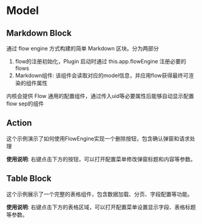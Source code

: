 # Model

## Markdown Block

通过 flow engine 方式构建的简单 Markdown 区块。分为两部分
1. flow的注册初始化，Plugin 启动时通过 this.app.flowEngine 注册必要的 flows
2. Markdown组件: 该组件会读取对应的model信息，并应用flow获得最终可渲染的组件属性

内核会提供 Flow 通用的配置组件，通过传入uid等必要属性后能够自动显示配置flow sep的组件

<code src="./demos/models/markdown.tsx"></code>

## Action
这个示例演示了如何使用FlowEngine实现一个删除按钮，包含确认弹窗和请求处理

**使用说明**: 右键点击下方的按钮，可以打开配置菜单修改弹窗标题和内容等参数。

<code src="./demos/models/action.tsx"></code>

## Table Block

这个示例展示了一个完整的表格组件，包含数据加载、分页、字段配置等功能。

**使用说明**: 右键点击下方的表格区域，可以打开配置菜单设置显示字段、表格标题等参数。

<code src="./demos/models/table.tsx"></code>